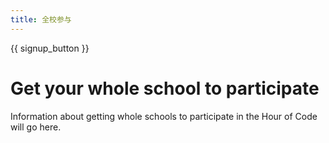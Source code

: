 ```yaml
---
title: 全校参与
---
```


{{ signup_button }}

# Get your whole school to participate

Information about getting whole schools to participate in the Hour of Code will go here.